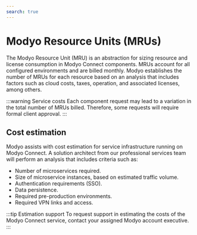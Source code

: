 ```yaml
---
search: true
---
```


# Modyo Resource Units (MRUs)

The Modyo Resource Unit (MRU) is an abstraction for sizing resource and license consumption in Modyo Connect components. MRUs account for all configured environments and are billed monthly. Modyo establishes the number of MRUs for each resource based on an analysis that includes factors such as cloud costs, taxes, operation, and associated licenses, among others.

:::warning Service costs
Each component request may lead to a variation in the total number of MRUs billed. Therefore, some requests will require formal client approval.
:::

## Cost estimation

Modyo assists with cost estimation for service infrastructure running on Modyo Connect. A solution architect from our professional services team will perform an analysis that includes criteria such as:

- Number of microservices required.
- Size of microservice instances, based on estimated traffic volume.
- Authentication requirements (SSO).
- Data persistence.
- Required pre-production environments.
- Required VPN links and access.

:::tip Estimation support
To request support in estimating the costs of the Modyo Connect service, contact your assigned Modyo account executive.
:::